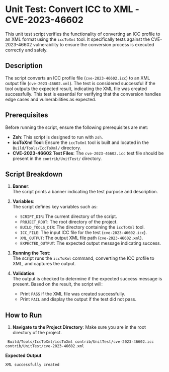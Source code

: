 # Unit Test: Convert ICC to XML - CVE-2023-46602

This unit test script verifies the functionality of converting an ICC profile to an XML format using the `iccToXml` tool. It specifically tests against the CVE-2023-46602 vulnerability to ensure the conversion process is executed correctly and safely.

## Description

The script converts an ICC profile file (`cve-2023-46602.icc`) to an XML output file (`cve-2023-46602.xml`). The test is considered successful if the tool outputs the expected result, indicating the XML file was created successfully. This test is essential for verifying that the conversion handles edge cases and vulnerabilities as expected.

## Prerequisites

Before running the script, ensure the following prerequisites are met:

- **Zsh**: This script is designed to run with `zsh`.
- **iccToXml Tool**: Ensure the `iccToXml` tool is built and located in the `Build/Tools/IccToXml/` directory.
- **CVE-2023-46602 Test Files**: The `cve-2023-46602.icc` test file should be present in the `contrib/UnitTest/` directory.

## Script Breakdown

1. **Banner**:  
   The script prints a banner indicating the test purpose and description.

2. **Variables**:  
   The script defines key variables such as:
   - `SCRIPT_DIR`: The current directory of the script.
   - `PROJECT_ROOT`: The root directory of the project.
   - `BUILD_TOOLS_DIR`: The directory containing the `iccToXml` tool.
   - `ICC_FILE`: The input ICC file for the test (`cve-2023-46602.icc`).
   - `XML_OUTPUT`: The output XML file path (`cve-2023-46602.xml`).
   - `EXPECTED_OUTPUT`: The expected output message indicating success.

3. **Running the Test**:  
   The script runs the `iccToXml` command, converting the ICC profile to XML, and captures the output.

4. **Validation**:  
   The output is checked to determine if the expected success message is present. Based on the result, the script will:
   - Print `PASS` if the XML file was created successfully.
   - Print `FAIL` and display the output if the test did not pass.

## How to Run

1. **Navigate to the Project Directory**:
   Make sure you are in the root directory of the project.

```
 Build/Tools/IccToXml/iccToXml contrib/UnitTest/cve-2023-46602.icc contrib/UnitTest/cve-2023-46602.xml
```

**Expected Output**

```
XML successfully created
```
